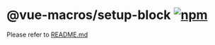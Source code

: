 # @vue-macros/setup-block [![npm](https://img.shields.io/npm/v/@vue-macros/setup-block.svg)](https://npmjs.com/package/@vue-macros/setup-block)

Please refer to [README.md](https://github.com/vue-macros/vue-macros#readme)
